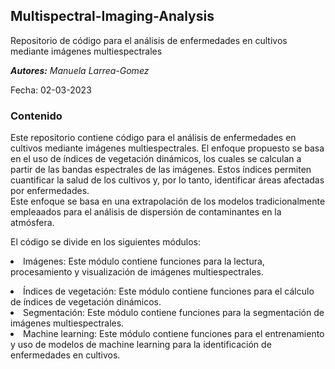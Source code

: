 ## Multispectral-Imaging-Analysis

Repositorio de código para el análisis de enfermedades en cultivos mediante imágenes multiespectrales

<em>**Autores:** Manuela Larrea-Gomez</em>

Fecha: 02-03-2023

### Contenido

Este repositorio contiene código para el análisis de enfermedades en cultivos mediante imágenes multiespectrales. El enfoque propuesto se basa en el uso de índices de vegetación dinámicos, los cuales se calculan a partir de las bandas espectrales de las imágenes. Estos índices permiten cuantificar la salud de los cultivos y, por lo tanto, identificar áreas afectadas por enfermedades. <br>
Este enfoque se basa en una extrapolación de los modelos tradicionalmente empleaados para el análisis de dispersión de contaminantes en la atmósfera. 


El código se divide en los siguientes módulos:

<lu><li>Imágenes: Este módulo contiene funciones para la lectura, procesamiento y visualización de imágenes multiespectrales.
</li><li>Índices de vegetación: Este módulo contiene funciones para el cálculo de índices de vegetación dinámicos.
</li><li>Segmentación: Este módulo contiene funciones para la segmentación de imágenes multiespectrales.
</li><li>Machine learning: Este módulo contiene funciones para el entrenamiento y uso de modelos de machine 
  learning para la identificación de enfermedades en cultivos.
</li>
</lu>
